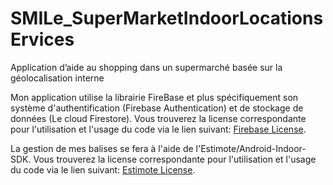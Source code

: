 # SMILe_SuperMarketIndoorLocationsErvices
Application d’aide au shopping dans un supermarché basée sur la géolocalisation interne

Mon application utilise la librairie FireBase et plus spécifiquement son système d'authentification (Firebase Authentication) et de stockage de données (Le cloud Firestore).  Vous trouverez la license correspondante pour l'utilisation et l'usage du code via le lien suivant: [Firebase License](https://github.com/firebase/quickstart-android/blob/master/LICENSE).

La gestion de mes balises se fera à l'aide de l'Estimote/Android-Indoor-SDK. Vous trouverez la license correspondante pour l'utilisation et l'usage du code via le lien suivant: [Estimote License](https://github.com/Estimote/Android-Indoor-SDK/blob/master/LICENSE).
